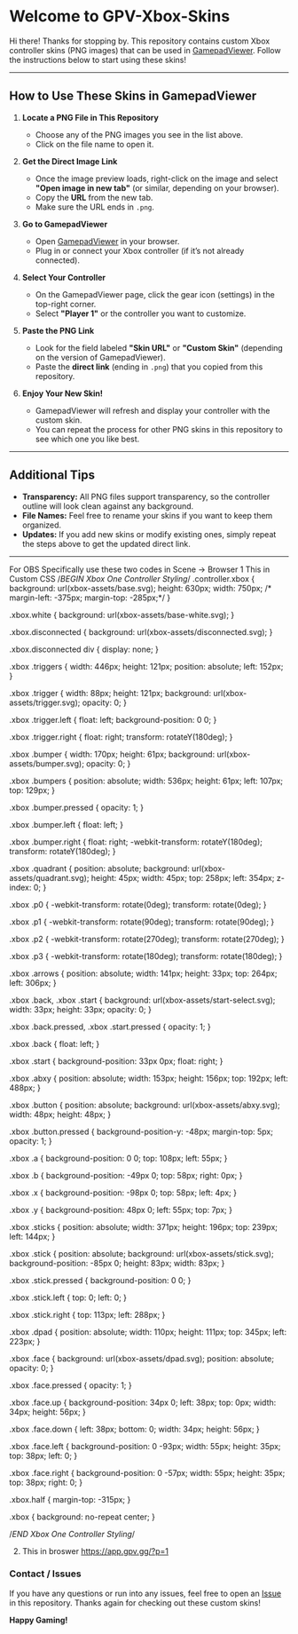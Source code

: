 # Welcome to GPV-Xbox-Skins

Hi there! Thanks for stopping by. This repository contains custom Xbox controller skins (PNG images) that can be used in [GamepadViewer](https://gamepadviewer.net/). Follow the instructions below to start using these skins!

---

## How to Use These Skins in GamepadViewer

1. **Locate a PNG File in This Repository**  
   - Choose any of the PNG images you see in the list above.  
   - Click on the file name to open it.

2. **Get the Direct Image Link**  
   - Once the image preview loads, right-click on the image and select **"Open image in new tab"** (or similar, depending on your browser).  
   - Copy the **URL** from the new tab.  
   - Make sure the URL ends in `.png`.

3. **Go to GamepadViewer**  
   - Open [GamepadViewer](https://gamepadviewer.net/) in your browser.  
   - Plug in or connect your Xbox controller (if it’s not already connected).

4. **Select Your Controller**  
   - On the GamepadViewer page, click the gear icon (settings) in the top-right corner.  
   - Select **"Player 1"** or the controller you want to customize.

5. **Paste the PNG Link**  
   - Look for the field labeled **"Skin URL"** or **"Custom Skin"** (depending on the version of GamepadViewer).  
   - Paste the **direct link** (ending in `.png`) that you copied from this repository.

6. **Enjoy Your New Skin!**  
   - GamepadViewer will refresh and display your controller with the custom skin.  
   - You can repeat the process for other PNG skins in this repository to see which one you like best.

---

## Additional Tips

- **Transparency:** All PNG files support transparency, so the controller outline will look clean against any background.  
- **File Names:** Feel free to rename your skins if you want to keep them organized.  
- **Updates:** If you add new skins or modify existing ones, simply repeat the steps above to get the updated direct link.

---
For OBS Specifically use these two codes in Scene -> Browser 
1 This in Custom CSS 
/*BEGIN Xbox One Controller Styling*/
.controller.xbox {
    background: url(xbox-assets/base.svg);
    height: 630px;
    width: 750px;
    /*    margin-left: -375px;
        margin-top: -285px;*/
}

.xbox.white {
    background: url(xbox-assets/base-white.svg);
}

.xbox.disconnected {
    background: url(xbox-assets/disconnected.svg);
}

.xbox.disconnected div {
    display: none;
}

.xbox .triggers {
    width: 446px;
    height: 121px;
    position: absolute;
    left: 152px;
}

.xbox .trigger {
    width: 88px;
    height: 121px;
    background: url(xbox-assets/trigger.svg);
    opacity: 0;
}

.xbox .trigger.left {
    float: left;
    background-position: 0 0;
}

.xbox .trigger.right {
    float: right;
    transform: rotateY(180deg);
}

.xbox .bumper {
    width: 170px;
    height: 61px;
    background: url(xbox-assets/bumper.svg);
    opacity: 0;
}

.xbox .bumpers {
    position: absolute;
    width: 536px;
    height: 61px;
    left: 107px;
    top: 129px;
}

.xbox .bumper.pressed {
    opacity: 1;
}

.xbox .bumper.left {
    float: left;
}

.xbox .bumper.right {
    float: right;
    -webkit-transform: rotateY(180deg);
    transform: rotateY(180deg);
}

.xbox .quadrant {
    position: absolute;
    background: url(xbox-assets/quadrant.svg);
    height: 45px;
    width: 45px;
    top: 258px;
    left: 354px;
    z-index: 0;
}

.xbox .p0 {
    -webkit-transform: rotate(0deg);
    transform: rotate(0deg);
}

.xbox .p1 {
    -webkit-transform: rotate(90deg);
    transform: rotate(90deg);
}

.xbox .p2 {
    -webkit-transform: rotate(270deg);
    transform: rotate(270deg);
}

.xbox .p3 {
    -webkit-transform: rotate(180deg);
    transform: rotate(180deg);
}

.xbox .arrows {
    position: absolute;
    width: 141px;
    height: 33px;
    top: 264px;
    left: 306px;
}

.xbox .back, .xbox .start {
    background: url(xbox-assets/start-select.svg);
    width: 33px;
    height: 33px;
    opacity: 0;
}

.xbox .back.pressed, .xbox .start.pressed {
    opacity: 1;
}

.xbox .back {
    float: left;
}

.xbox .start {
    background-position: 33px 0px;
    float: right;
}

.xbox .abxy {
    position: absolute;
    width: 153px;
    height: 156px;
    top: 192px;
    left: 488px;
}

.xbox .button {
    position: absolute;
    background: url(xbox-assets/abxy.svg);
    width: 48px;
    height: 48px;
}

.xbox .button.pressed {
    background-position-y: -48px;
    margin-top: 5px;
    opacity: 1;
}

.xbox .a {
    background-position: 0 0;
    top: 108px;
    left: 55px;
}

.xbox .b {
    background-position: -49px 0;
    top: 58px;
    right: 0px;
}

.xbox .x {
    background-position: -98px 0;
    top: 58px;
    left: 4px;
}

.xbox .y {
    background-position: 48px 0;
    left: 55px;
    top: 7px;
}

.xbox .sticks {
    position: absolute;
    width: 371px;
    height: 196px;
    top: 239px;
    left: 144px;
}

.xbox .stick {
    position: absolute;
    background: url(xbox-assets/stick.svg);
    background-position: -85px 0;
    height: 83px;
    width: 83px;
}

.xbox .stick.pressed {
    background-position: 0 0;
}

.xbox .stick.left {
    top: 0;
    left: 0;
}

.xbox .stick.right {
    top: 113px;
    left: 288px;
}

.xbox .dpad {
    position: absolute;
    width: 110px;
    height: 111px;
    top: 345px;
    left: 223px;
}

.xbox .face {
    background: url(xbox-assets/dpad.svg);
    position: absolute;
    opacity: 0;
}

.xbox .face.pressed {
    opacity: 1;
}

.xbox .face.up {
    background-position: 34px 0;
    left: 38px;
    top: 0px;
    width: 34px;
    height: 56px;
}

.xbox .face.down {
    left: 38px;
    bottom: 0;
    width: 34px;
    height: 56px;
}

.xbox .face.left {
    background-position: 0 -93px;
    width: 55px;
    height: 35px;
    top: 38px;
    left: 0;
}

.xbox .face.right {
    background-position: 0 -57px;
    width: 55px;
    height: 35px;
    top: 38px;
    right: 0;
}

.xbox.half {
    margin-top: -315px;
}

.xbox {
    background: no-repeat center;
}

/*END Xbox One Controller Styling*/

2. This in broswer https://app.gpv.gg/?p=1
### Contact / Issues

If you have any questions or run into any issues, feel free to open an [Issue](../../issues) in this repository. Thanks again for checking out these custom skins!

**Happy Gaming!**


